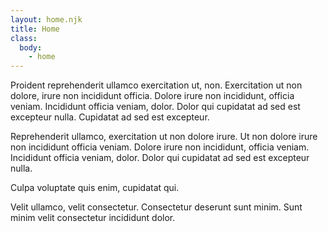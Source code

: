 ```yaml
---
layout: home.njk
title: Home
class:
  body:
    - home
---
```


Proident reprehenderit ullamco exercitation ut, non. Exercitation ut non dolore, irure non incididunt officia. Dolore irure non incididunt, officia veniam. Incididunt officia veniam, dolor. Dolor qui cupidatat ad sed est excepteur nulla. Cupidatat ad sed est excepteur.

Reprehenderit ullamco, exercitation ut non dolore irure. Ut non dolore irure non incididunt officia veniam. Dolore irure non incididunt, officia veniam. Incididunt officia veniam, dolor. Dolor qui cupidatat ad sed est excepteur nulla.

Culpa voluptate quis enim, cupidatat qui.

Velit ullamco, velit consectetur. Consectetur deserunt sunt minim. Sunt minim velit consectetur incididunt dolor.
